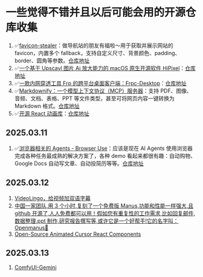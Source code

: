 # 一些觉得不错并且以后可能会用的开源仓库收集

1. ✅[favicon-stealer](https://x.com/realcoreychiu/status/1895013180788875526)：做导航站的朋友有福啦～用于获取并展示网站的 favicon，内置多个 fallback，支持自定义尺寸、背景颜色、padding、border、圆角等参数。[仓库地址](https://github.com/iAmCorey/favicon-stealer)
2. ✅[一个基于 Upscayl 图片 Ai 放大能力的 macOS 原生开源软件 HiPixel](https://x.com/HiTw93/status/1894175728457191816)：[仓库地址](https://github.com/okooo5km/HiPixel)
3. ✅[一款内网穿透工具 Frp 的跨平台桌面客户端：Frpc-Desktop](https://x.com/GitHub_Daily/status/1893616798718685446)：[仓库地址](https://github.com/luckjiawei/frpc-desktop)
4. ✅[Markdownify：一个模型上下文协议（MCP）服务器](https://x.com/GitHub_Daily/status/1893188469960384543)：支持 PDF、图像、音频、文档、表格、PPT 等文件类型，甚至可将网页内容一键转换为 Markdown 格式。[仓库地址](https://github.com/zcaceres/markdownify-mcp)
5. ✅[开源 React 动画库](https://x.com/remixdesigner/status/1892977873918812334)：[仓库地址](https://github.com/DavidHDev/react-bits)

## 2025.03.11

1. ✅[浏览器相关的 Agents - Browser Use](https://x.com/vikingmute/status/1899008161862058431)：应该是现在 AI Agents 使用浏览器完成各种任务最成熟的解决方案了，各种 demo 看起来都很有趣：自动购物、Google Docs 自动写文章、自动投简历等等。[仓库地址](http://github.com/browser-use/browser-use)

## 2025.03.12

1. [VideoLingo，给视频加双语字幕](https://github.com/Huanshere/VideoLingo)
2. [中国一家团队,用 3 个小时,复刻了一个免费版 Manus,功能和性能一样强大,且 github 开源了,人人免费都可以用！假如您有重复性的工作需求,比如回复邮件,数据整理,ppt 制作,研究报告撰写等,或许它是一个好帮手!它的名字叫：Openmanus🧐 ](https://github.com/mannaandpoem/OpenManus?tab=readme-ov-file)
3. [Open-Source Animated Cursor React Components](https://github.com/ui-layouts/cursify)

## 2025.03.13

1. [ComfyUI-Gemini](https://github.com/ZHO-ZHO-ZHO/ComfyUI-Gemini)
